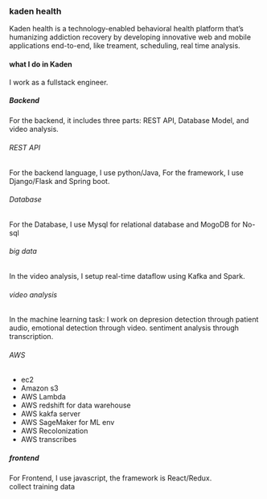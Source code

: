  ### kaden health
Kaden health is a technology-enabled behavioral health platform that’s humanizing addiction recovery by developing innovative web and mobile applications end-to-end, like treament, scheduling, real time analysis.

 #### what I do in Kaden
 I work as a fullstack engineer. 
 ##### Backend 
For the backend, it includes three parts: REST API, Database Model, and video analysis.
 
 ###### REST API
For the backend language, I use python/Java, For the framework,  I use Django/Flask and Spring boot.  
 
 ###### Database
 For the Database,  I use Mysql for relational database and MogoDB for No-sql
 
 ###### big data
 In the video analysis, I setup real-time dataflow using Kafka and Spark.    
 
 ###### video analysis
 In the machine learning task: I work on depresion detection through patient audio, emotional detection through video. sentiment analysis through transcription. 
 
 ###### AWS
 
 * ec2
 * Amazon s3
 * AWS Lambda  
 * AWS redshift for data warehouse
 * AWS kakfa server 
 * AWS SageMaker for ML env
 * AWS Recolonization
 * AWS transcribes
 

 ##### frontend
 For Frontend, I use javascript, the framework is React/Redux.    
 collect training data
